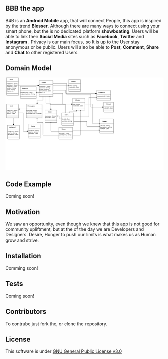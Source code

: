 ## BBB the app

B4B is an **Android Mobile** app, that will connect People, this app is inspired by the trend **Blesser**. Although there are many ways to connect using your smart phone, but the is no dedicated platform **showboating**. Users will be able to link their **Social Media** sites such as **Facebook**, **Twitter** and **Instagram** . Privacy is our main focus, so It is up to the User stay anonymous or be public. Users will also be able to **Post**, **Comment**, **Share** and **Chat** to other registered Users.

## Domain Model

![Domain Model](DomainModel.png)

## Code Example

Coming soon!

## Motivation

We saw an opportunity, even though we knew that this app is not good for community upliftment, but at the of the day we are Developers and Designers. Desire, Hunger to push our limits is what makes us as Human grow and strive. 

## Installation

Comming soon!

## Tests

Coming soon!

## Contributors

To contrube just fork the, or clone the repository.

## License

This software is under [GNU General Public License v3.0](https://opensource.org/licenses/lgpl-3.0.html)
